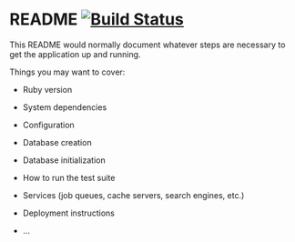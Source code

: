 # README [![Build Status](https://travis-ci.org/gemlifting/gemlifting.svg?branch=master)](https://travis-ci.org/gemlifting/gemlifting)

This README would normally document whatever steps are necessary to get the
application up and running.

Things you may want to cover:

* Ruby version

* System dependencies

* Configuration

* Database creation

* Database initialization

* How to run the test suite

* Services (job queues, cache servers, search engines, etc.)

* Deployment instructions

* ...
